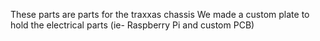 These parts are parts for the traxxas chassis 
We made a custom plate to hold the electrical parts (ie- Raspberry Pi and custom PCB)
